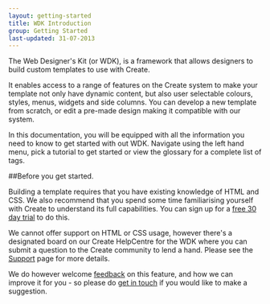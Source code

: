 ```yaml
---
layout: getting-started
title: WDK Introduction
group: Getting Started
last-updated: 31-07-2013
---
```



The Web Designer's Kit (or WDK), is a framework that allows designers to build custom templates to use with Create.

It enables access to a range of features on the Create system to make your template not only have dynamic content, but also user selectable colours, styles, menus, widgets and side columns. You can develop a new template from scratch, or edit a pre-made design making it compatible with our system.

In this documentation, you will be equipped with all the information you need to know to get started with out WDK. Navigate using the left hand menu, pick a tutorial to get started or view the glossary for a complete list of tags.

##Before you get started.

Building a template requires that you have existing knowledge of HTML and CSS. We also recommend that you spend some time familiarising yourself with Create to understand its full capabilities. You can sign up for a [free 30 day trial](http://www.create.net/signup.phtml) to do this.

We cannot offer support on HTML or CSS usage, however there's a designated board on our Create HelpCentre for the WDK where you can submit a question to the Create community to lend a hand. Please see the [Support](pages/support/01how-it-works.html) page for more details.

We do however welcome [feedback](http://www.create.net/contact.phtml?showpage=contactform) on this feature, and how we can improve it for you - so please do [get in touch](http://www.create.net/contact.phtml?showpage=contactform) if you would like to make a suggestion.